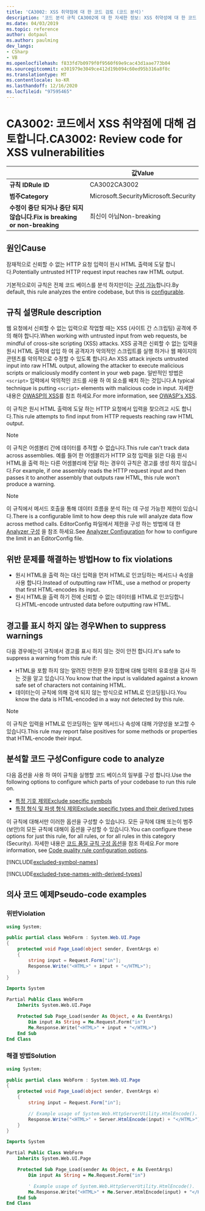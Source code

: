 ```yaml
---
title: 'CA3002: XSS 취약점에 대 한 코드 검토 (코드 분석)'
description: '코드 분석 규칙 CA3002에 대 한 자세한 정보: XSS 취약성에 대 한 코드 검토'
ms.date: 04/03/2019
ms.topic: reference
author: dotpaul
ms.author: paulming
dev_langs:
- CSharp
- VB
ms.openlocfilehash: f833fd7b0979f0f9560f69e9cac43d1aae773b04
ms.sourcegitcommit: e301979e3049ce412d19b094c60ed95b316a8f8c
ms.translationtype: MT
ms.contentlocale: ko-KR
ms.lasthandoff: 12/16/2020
ms.locfileid: "97595465"
---
```

# <a name="ca3002-review-code-for-xss-vulnerabilities"></a><span data-ttu-id="32f49-103">CA3002: 코드에서 XSS 취약점에 대해 검토합니다.</span><span class="sxs-lookup"><span data-stu-id="32f49-103">CA3002: Review code for XSS vulnerabilities</span></span>

| | <span data-ttu-id="32f49-104">값</span><span class="sxs-lookup"><span data-stu-id="32f49-104">Value</span></span> |
|-|-|
| <span data-ttu-id="32f49-105">**규칙 ID**</span><span class="sxs-lookup"><span data-stu-id="32f49-105">**Rule ID**</span></span> |<span data-ttu-id="32f49-106">CA3002</span><span class="sxs-lookup"><span data-stu-id="32f49-106">CA3002</span></span>|
| <span data-ttu-id="32f49-107">**범주**</span><span class="sxs-lookup"><span data-stu-id="32f49-107">**Category**</span></span> |<span data-ttu-id="32f49-108">Microsoft.Security</span><span class="sxs-lookup"><span data-stu-id="32f49-108">Microsoft.Security</span></span>|
| <span data-ttu-id="32f49-109">**수정이 중단 되거나 중단 되지 않습니다.**</span><span class="sxs-lookup"><span data-stu-id="32f49-109">**Fix is breaking or non-breaking**</span></span> |<span data-ttu-id="32f49-110">최신이 아님</span><span class="sxs-lookup"><span data-stu-id="32f49-110">Non-breaking</span></span>|

## <a name="cause"></a><span data-ttu-id="32f49-111">원인</span><span class="sxs-lookup"><span data-stu-id="32f49-111">Cause</span></span>

<span data-ttu-id="32f49-112">잠재적으로 신뢰할 수 없는 HTTP 요청 입력이 원시 HTML 출력에 도달 합니다.</span><span class="sxs-lookup"><span data-stu-id="32f49-112">Potentially untrusted HTTP request input reaches raw HTML output.</span></span>

<span data-ttu-id="32f49-113">기본적으로이 규칙은 전체 코드 베이스를 분석 하지만이는 [구성 가능](#configure-code-to-analyze)합니다.</span><span class="sxs-lookup"><span data-stu-id="32f49-113">By default, this rule analyzes the entire codebase, but this is [configurable](#configure-code-to-analyze).</span></span>

## <a name="rule-description"></a><span data-ttu-id="32f49-114">규칙 설명</span><span class="sxs-lookup"><span data-stu-id="32f49-114">Rule description</span></span>

<span data-ttu-id="32f49-115">웹 요청에서 신뢰할 수 없는 입력으로 작업할 때는 XSS (사이트 간 스크립팅) 공격에 주의 해야 합니다.</span><span class="sxs-lookup"><span data-stu-id="32f49-115">When working with untrusted input from web requests, be mindful of cross-site scripting (XSS) attacks.</span></span> <span data-ttu-id="32f49-116">XSS 공격은 신뢰할 수 없는 입력을 원시 HTML 출력에 삽입 하 여 공격자가 악의적인 스크립트를 실행 하거나 웹 페이지의 콘텐츠를 악의적으로 수정할 수 있도록 합니다.</span><span class="sxs-lookup"><span data-stu-id="32f49-116">An XSS attack injects untrusted input into raw HTML output, allowing the attacker to execute malicious scripts or maliciously modify content in your web page.</span></span> <span data-ttu-id="32f49-117">일반적인 방법은 `<script>` 입력에서 악의적인 코드를 사용 하 여 요소를 배치 하는 것입니다.</span><span class="sxs-lookup"><span data-stu-id="32f49-117">A typical technique is putting `<script>` elements with malicious code in input.</span></span> <span data-ttu-id="32f49-118">자세한 내용은 [OWASP의 XSS](https://www.owasp.org/index.php/Cross-site_Scripting_(XSS))를 참조 하세요.</span><span class="sxs-lookup"><span data-stu-id="32f49-118">For more information, see [OWASP's XSS](https://www.owasp.org/index.php/Cross-site_Scripting_(XSS)).</span></span>

<span data-ttu-id="32f49-119">이 규칙은 원시 HTML 출력에 도달 하는 HTTP 요청에서 입력을 찾으려고 시도 합니다.</span><span class="sxs-lookup"><span data-stu-id="32f49-119">This rule attempts to find input from HTTP requests reaching raw HTML output.</span></span>

> [!NOTE]
> <span data-ttu-id="32f49-120">이 규칙은 어셈블리 간에 데이터를 추적할 수 없습니다.</span><span class="sxs-lookup"><span data-stu-id="32f49-120">This rule can't track data across assemblies.</span></span> <span data-ttu-id="32f49-121">예를 들어 한 어셈블리가 HTTP 요청 입력을 읽은 다음 원시 HTML을 출력 하는 다른 어셈블리에 전달 하는 경우이 규칙은 경고를 생성 하지 않습니다.</span><span class="sxs-lookup"><span data-stu-id="32f49-121">For example, if one assembly reads the HTTP request input and then passes it to another assembly that outputs raw HTML, this rule won't produce a warning.</span></span>

> [!NOTE]
> <span data-ttu-id="32f49-122">이 규칙에서 메서드 호출을 통해 데이터 흐름을 분석 하는 데 구성 가능한 제한이 있습니다.</span><span class="sxs-lookup"><span data-stu-id="32f49-122">There is a configurable limit to how deep this rule will analyze data flow across method calls.</span></span> <span data-ttu-id="32f49-123">EditorConfig 파일에서 제한을 구성 하는 방법에 대 한 [Analyzer 구성](https://github.com/dotnet/roslyn-analyzers/blob/master/docs/Analyzer%20Configuration.md#dataflow-analysis) 을 참조 하세요.</span><span class="sxs-lookup"><span data-stu-id="32f49-123">See [Analyzer Configuration](https://github.com/dotnet/roslyn-analyzers/blob/master/docs/Analyzer%20Configuration.md#dataflow-analysis) for how to configure the limit in an EditorConfig file.</span></span>

## <a name="how-to-fix-violations"></a><span data-ttu-id="32f49-124">위반 문제를 해결하는 방법</span><span class="sxs-lookup"><span data-stu-id="32f49-124">How to fix violations</span></span>

- <span data-ttu-id="32f49-125">원시 HTML을 출력 하는 대신 입력을 먼저 HTML로 인코딩하는 메서드나 속성을 사용 합니다.</span><span class="sxs-lookup"><span data-stu-id="32f49-125">Instead of outputting raw HTML, use a method or property that first HTML-encodes its input.</span></span>
- <span data-ttu-id="32f49-126">원시 HTML을 출력 하기 전에 신뢰할 수 없는 데이터를 HTML로 인코딩합니다.</span><span class="sxs-lookup"><span data-stu-id="32f49-126">HTML-encode untrusted data before outputting raw HTML.</span></span>

## <a name="when-to-suppress-warnings"></a><span data-ttu-id="32f49-127">경고를 표시 하지 않는 경우</span><span class="sxs-lookup"><span data-stu-id="32f49-127">When to suppress warnings</span></span>

<span data-ttu-id="32f49-128">다음 경우에는이 규칙에서 경고를 표시 하지 않는 것이 안전 합니다.</span><span class="sxs-lookup"><span data-stu-id="32f49-128">It's safe to suppress a warning from this rule if:</span></span>

- <span data-ttu-id="32f49-129">HTML을 포함 하지 않는 알려진 안전한 문자 집합에 대해 입력의 유효성을 검사 하는 것을 알고 있습니다.</span><span class="sxs-lookup"><span data-stu-id="32f49-129">You know that the input is validated against a known safe set of characters not containing HTML.</span></span>
- <span data-ttu-id="32f49-130">데이터는이 규칙에 의해 검색 되지 않는 방식으로 HTML로 인코딩됩니다.</span><span class="sxs-lookup"><span data-stu-id="32f49-130">You know the data is HTML-encoded in a way not detected by this rule.</span></span>

> [!NOTE]
> <span data-ttu-id="32f49-131">이 규칙은 입력을 HTML로 인코딩하는 일부 메서드나 속성에 대해 가양성을 보고할 수 있습니다.</span><span class="sxs-lookup"><span data-stu-id="32f49-131">This rule may report false positives for some methods or properties that HTML-encode their input.</span></span>

## <a name="configure-code-to-analyze"></a><span data-ttu-id="32f49-132">분석할 코드 구성</span><span class="sxs-lookup"><span data-stu-id="32f49-132">Configure code to analyze</span></span>

<span data-ttu-id="32f49-133">다음 옵션을 사용 하 여이 규칙을 실행할 코드 베이스의 일부를 구성 합니다.</span><span class="sxs-lookup"><span data-stu-id="32f49-133">Use the following options to configure which parts of your codebase to run this rule on.</span></span>

- [<span data-ttu-id="32f49-134">특정 기호 제외</span><span class="sxs-lookup"><span data-stu-id="32f49-134">Exclude specific symbols</span></span>](#exclude-specific-symbols)
- [<span data-ttu-id="32f49-135">특정 형식 및 파생 형식 제외</span><span class="sxs-lookup"><span data-stu-id="32f49-135">Exclude specific types and their derived types</span></span>](#exclude-specific-types-and-their-derived-types)

<span data-ttu-id="32f49-136">이 규칙에 대해서만 이러한 옵션을 구성할 수 있습니다. 모든 규칙에 대해 또는이 범주 (보안)의 모든 규칙에 대해이 옵션을 구성할 수 있습니다.</span><span class="sxs-lookup"><span data-stu-id="32f49-136">You can configure these options for just this rule, for all rules, or for all rules in this category (Security).</span></span> <span data-ttu-id="32f49-137">자세한 내용은 [코드 품질 규칙 구성 옵션](../code-quality-rule-options.md)을 참조 하세요.</span><span class="sxs-lookup"><span data-stu-id="32f49-137">For more information, see [Code quality rule configuration options](../code-quality-rule-options.md).</span></span>

[!INCLUDE[excluded-symbol-names](~/includes/code-analysis/excluded-symbol-names.md)]

[!INCLUDE[excluded-type-names-with-derived-types](~/includes/code-analysis/excluded-type-names-with-derived-types.md)]

## <a name="pseudo-code-examples"></a><span data-ttu-id="32f49-138">의사 코드 예제</span><span class="sxs-lookup"><span data-stu-id="32f49-138">Pseudo-code examples</span></span>

### <a name="violation"></a><span data-ttu-id="32f49-139">위반</span><span class="sxs-lookup"><span data-stu-id="32f49-139">Violation</span></span>

```csharp
using System;

public partial class WebForm : System.Web.UI.Page
{
    protected void Page_Load(object sender, EventArgs e)
    {
        string input = Request.Form["in"];
        Response.Write("<HTML>" + input + "</HTML>");
    }
}
```

```vb
Imports System

Partial Public Class WebForm
    Inherits System.Web.UI.Page

    Protected Sub Page_Load(sender As Object, e As EventArgs)
        Dim input As String = Me.Request.Form("in")
        Me.Response.Write("<HTML>" + input + "</HTML>")
    End Sub
End Class
```

### <a name="solution"></a><span data-ttu-id="32f49-140">해결 방법</span><span class="sxs-lookup"><span data-stu-id="32f49-140">Solution</span></span>

```csharp
using System;

public partial class WebForm : System.Web.UI.Page
{
    protected void Page_Load(object sender, EventArgs e)
    {
        string input = Request.Form["in"];

        // Example usage of System.Web.HttpServerUtility.HtmlEncode().
        Response.Write("<HTML>" + Server.HtmlEncode(input) + "</HTML>");
    }
}
```

```vb
Imports System

Partial Public Class WebForm
    Inherits System.Web.UI.Page

    Protected Sub Page_Load(sender As Object, e As EventArgs)
        Dim input As String = Me.Request.Form("in")

        ' Example usage of System.Web.HttpServerUtility.HtmlEncode().
        Me.Response.Write("<HTML>" + Me.Server.HtmlEncode(input) + "</HTML>")
    End Sub
End Class
```
